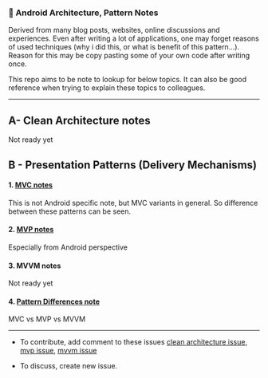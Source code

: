 ### :blue_book: Android Architecture, Pattern Notes
Derived from many blog posts, websites, online discussions and experiences. Even after writing a lot of applications, one may forget reasons of used techniques (why i did this, or what is benefit of this pattern...). Reason for this may be copy pasting some of your own code after writing once.

This repo aims to be note to lookup for below topics. It can also be good reference when trying to explain these topics to colleagues.

---
## A- Clean Architecture notes
Not ready yet


## B - Presentation Patterns (Delivery Mechanisms)
#### 1. [MVC notes](https://github.com/jemshit/android_architecture_notes/blob/master/mvc_cheatsheet.md)

This is not Android specific note, but MVC variants in general. So difference between these patterns can be seen.

#### 2. [MVP notes](https://github.com/jemshit/android_architecture_notes/blob/master/mvp_cheatsheet.md)
Especially from Android perspective

#### 3. MVVM notes
Not ready yet

#### 4. [Pattern Differences note](https://github.com/jemshit/android_architecture_notes/blob/master/pattern_differences.md)
MVC vs MVP vs MVVM

---
- To contribute, add comment to these issues [clean architecture issue](https://github.com/jemshit/android_architecture_notes/issues/1), [mvp issue](https://github.com/jemshit/android_architecture_notes/issues/2), [mvvm issue](https://github.com/jemshit/android_architecture_notes/issues/3)

- To discuss, create new issue.
